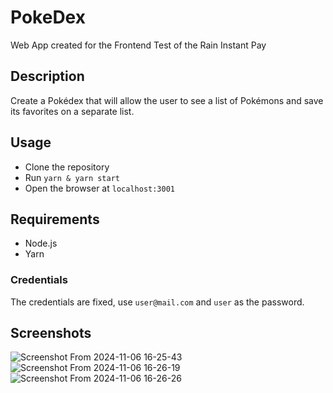 # PokeDex

Web App created for the Frontend Test of the Rain Instant Pay

## Description
Create a Pokédex that will allow the user to see a list of Pokémons and save its favorites on a separate list.

## Usage
- Clone the repository
- Run `yarn & yarn start`
- Open the browser at `localhost:3001`

## Requirements
- Node.js
- Yarn

### Credentials
The credentials are fixed, use `user@mail.com` and `user` as the password.

## Screenshots
![Screenshot From 2024-11-06 16-25-43](https://github.com/user-attachments/assets/f94b9e38-ad2d-4e65-9fa4-9ab7de0c4ac0)
![Screenshot From 2024-11-06 16-26-19](https://github.com/user-attachments/assets/de97cb4e-3e98-4904-a0c1-6cce07bc0c1c)
![Screenshot From 2024-11-06 16-26-26](https://github.com/user-attachments/assets/6800927d-9e97-452f-a014-91923379b177)
